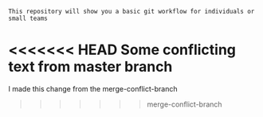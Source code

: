 	This repository will show you a basic git workflow for individuals or small teams

<<<<<<< HEAD
	Some conflicting text from master branch
=======
I made this change from the merge-conflict-branch
>>>>>>> merge-conflict-branch
